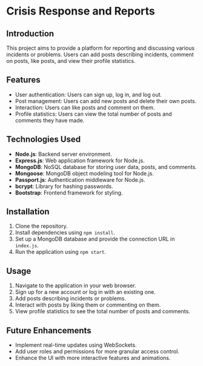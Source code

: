 # Crisis Response and Reports

## Introduction
This project aims to provide a platform for reporting and discussing various incidents or problems. Users can add posts describing incidents, comment on posts, like posts, and view their profile statistics.

## Features
- User authentication: Users can sign up, log in, and log out.
- Post management: Users can add new posts and delete their own posts.
- Interaction: Users can like posts and comment on them.
- Profile statistics: Users can view the total number of posts and comments they have made.

## Technologies Used
- **Node.js**: Backend server environment.
- **Express.js**: Web application framework for Node.js.
- **MongoDB**: NoSQL database for storing user data, posts, and comments.
- **Mongoose**: MongoDB object modeling tool for Node.js.
- **Passport.js**: Authentication middleware for Node.js.
- **bcrypt**: Library for hashing passwords.
- **Bootstrap**: Frontend framework for styling.

## Installation
1. Clone the repository.
2. Install dependencies using `npm install`.
3. Set up a MongoDB database and provide the connection URL in `index.js`.
4. Run the application using `npm start`.

## Usage
1. Navigate to the application in your web browser.
2. Sign up for a new account or log in with an existing one.
3. Add posts describing incidents or problems.
4. Interact with posts by liking them or commenting on them.
5. View profile statistics to see the total number of posts and comments.

## Future Enhancements
- Implement real-time updates using WebSockets.
- Add user roles and permissions for more granular access control.
- Enhance the UI with more interactive features and animations.

